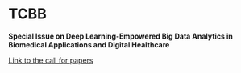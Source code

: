 # TCBB
**Special Issue on Deep Learning-Empowered Big Data Analytics in Biomedical Applications and Digital Healthcare**

[Link to the call for papers](https://www.computer.org/digital-library/journals/tb/call-for-papers-special-issue-on-deep-learning-empowered-big-data-analytics-in-biomedical-applications-and-digital-healthcare)
